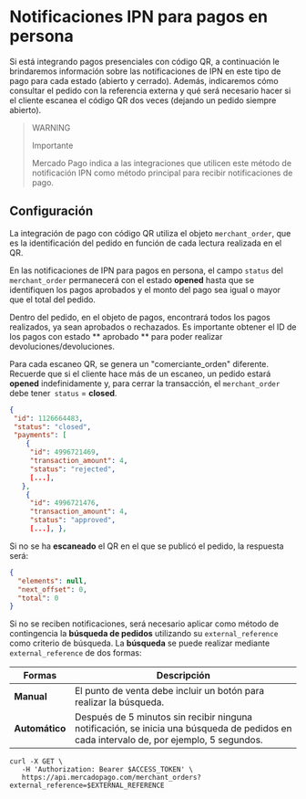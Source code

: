# Notificaciones IPN para pagos en persona

Si está integrando pagos presenciales con código QR, a continuación le brindaremos información sobre las notificaciones de IPN en este tipo de pago para cada estado (abierto y cerrado). Además, indicaremos cómo consultar el pedido con la referencia externa y qué será necesario hacer si el cliente escanea el código QR dos veces (dejando un pedido siempre abierto).
 
> WARNING
>
> Importante
>
> Mercado Pago indica a las integraciones que utilicen este método de notificación IPN como método principal para recibir notificaciones de pago.
 
## Configuración

La integración de pago con código QR utiliza el objeto `merchant_order`, que es la identificación del pedido en función de cada lectura realizada en el QR.

En las notificaciones de IPN para pagos en persona, el campo `status` del `merchant_order` permanecerá con el estado **opened** hasta que se identifiquen los pagos aprobados y el monto del pago sea igual o mayor que el total del pedido.

Dentro del pedido, en el objeto de pagos, encontrará todos los pagos realizados, ya sean aprobados o rechazados. Es importante obtener el ID de los pagos con estado ** aprobado ** para poder realizar devoluciones/devoluciones.

Para cada escaneo QR, se genera un "comerciante_orden" diferente. Recuerde que si el cliente hace más de un escaneo, un pedido estará **opened** indefinidamente y, para cerrar la transacción, el `merchant_order` debe tener` status` = **closed**.

```json
{
 "id": 1126664483,
 "status": "closed",
 "payments": [
    {
     "id": 4996721469,
     "transaction_amount": 4,
     "status": "rejected",
     [...],
   },
    {
     "id": 4996721476,
     "transaction_amount": 4,
     "status": "approved",
     [...], },
```

Si no se ha **escaneado** el QR en el que se publicó el pedido, la respuesta será:

```json
{
  "elements": null,
  "next_offset": 0,
  "total": 0
}
```

Si no se reciben notificaciones, será necesario aplicar como método de contingencia la **búsqueda de pedidos** utilizando su `external_reference` como criterio de búsqueda. La **búsqueda** se puede realizar mediante `external_reference` de dos formas:
 
| Formas | Descripción |
| --- | --- |
| **Manual** | El punto de venta debe incluir un botón para realizar la búsqueda. |
| **Automático** | Después de 5 minutos sin recibir ninguna notificación, se inicia una búsqueda de pedidos en cada intervalo de, por ejemplo, 5 segundos. |

```curl
curl -X GET \
   -H 'Authorization: Bearer $ACCESS_TOKEN' \
   https://api.mercadopago.com/merchant_orders?external_reference=$EXTERNAL_REFERENCE 
```